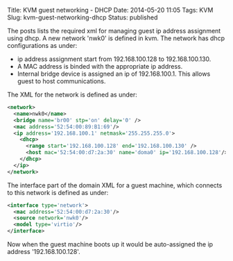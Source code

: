 Title: KVM guest networking - DHCP
Date: 2014-05-20 11:05
Tags: KVM
Slug: kvm-guest-networking-dhcp
Status: published

The posts lists the required xml for managing guest ip address assignment
using dhcp.
A new network 'nwk0' is defined in kvm. The network has dhcp configurations
as under:

* ip address assignment start from 192.168.100.128 to 192.168.100.130.
* A MAC address is binded with the appropriate ip address.
* Internal bridge device is assigned an ip of 192.168.100.1. This allows guest
to host communications.

The XML for the network is defined as under:

```xml
<network>
  <name>nwk0</name>
  <bridge name='br00' stp='on' delay='0' />
  <mac address='52:54:00:89:B1:69'/>
  <ip address='192.168.100.1' netmask='255.255.255.0'>
    <dhcp>
      <range start='192.168.100.128' end='192.168.100.130' />
      <host mac='52:54:00:d7:2a:30' name='doma0' ip='192.168.100.128'/>
    </dhcp>
  </ip>
</network>
```

The interface part of the domain XML for a guest machine, which connects to
this network is defined as under:

```xml
<interface type='network'>
  <mac address='52:54:00:d7:2a:30'/>
  <source network='nwk0'/>
  <model type='virtio'/>
</interface>
```

Now when the guest machine boots up it would be auto-assigned the ip
address '192.168.100.128'.
